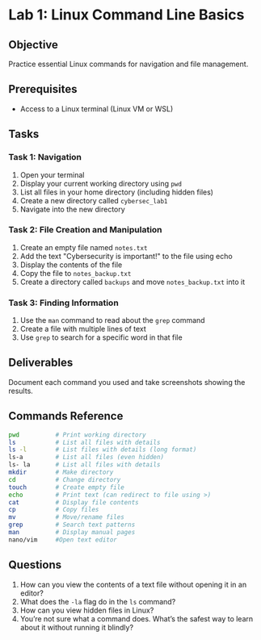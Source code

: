 # Lab 1: Linux Command Line Basics

## Objective
Practice essential Linux commands for navigation and file management.

## Prerequisites
- Access to a Linux terminal (Linux VM or WSL)

## Tasks

### Task 1: Navigation
1. Open your terminal
2. Display your current working directory using `pwd`
3. List all files in your home directory (including hidden files)
4. Create a new directory called `cybersec_lab1`
5. Navigate into the new directory

### Task 2: File Creation and Manipulation
1. Create an empty file named `notes.txt`
2. Add the text "Cybersecurity is important!" to the file using echo
3. Display the contents of the file
4. Copy the file to `notes_backup.txt`
5. Create a directory called `backups` and move `notes_backup.txt` into it

### Task 3: Finding Information
1. Use the `man` command to read about the `grep` command
2. Create a file with multiple lines of text
3. Use `grep` to search for a specific word in that file

## Deliverables
Document each command you used and take screenshots showing the results.

## Commands Reference
```bash
pwd          # Print working directory
ls           # List all files with details
ls -l        # List files with details (long format)
ls-a         # List all files (even hidden)
ls- la       # List all files with details
mkdir        # Make directory
cd           # Change directory
touch        # Create empty file
echo         # Print text (can redirect to file using >)
cat          # Display file contents
cp           # Copy files
mv           # Move/rename files
grep         # Search text patterns
man          # Display manual pages
nano/vim     #Open text editor
```

## Questions
1. How can you view the contents of a text file without opening it in an editor?
2. What does the `-la` flag do in the `ls` command?
3. How can you view hidden files in Linux?
4. You’re not sure what a command does. What’s the safest way to learn about it without running it blindly?

